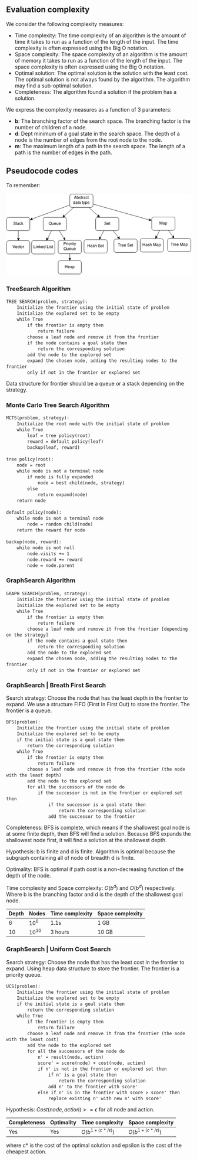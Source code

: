 ## Evaluation complexity

We consider the following complexity measures:

- Time complexity: The time complexity of an algorithm is the amount of time it takes to run as a function of the length
  of the input. The time complexity is often expressed using the Big O notation.
- Space complexity: The space complexity of an algorithm is the amount of memory it takes to run as a function of the
  length of the input. The space complexity is often expressed using the Big O notation.
- Optimal solution: The optimal solution is the solution with the least cost. The optimal solution is not always found
  by the algorithm. The algorithm may find a sub-optimal solution.
- Completeness: The algorithm found a solution if the problem has a solution.

We express the complexity measures as a function of 3 parameters:

- **b**: The branching factor of the search space. The branching factor is the number of children of a node.
- **d**: Dept minimum of a goal state in the search space. The depth of a node is the number of edges from the root node
  to the node.
- **m**: The maximum length of a path in the search space. The length of a path is the number of edges in the path.

## Pseudocode codes

To remember:

![img.png](img.png)

### TreeSearch Algorithm

```
TREE SEARCH(problem, strategy):
    Initialize the frontier using the initial state of problem
    Initialize the explored set to be empty
    while True
        if the frontier is empty then
            return failure
        choose a leaf node and remove it from the frontier
        if the node contains a goal state then 
            return the corresponding solution
        add the node to the explored set
        expand the chosen node, adding the resulting nodes to the frontier
        only if not in the frontier or explored set
```

Data structure for frontier should be a queue or a stack depending on the strategy.

### Monte Carlo Tree Search Algorithm

```
MCTS(problem, strategy):
    Initialize the root node with the initial state of problem
    while True
        leaf = tree policy(root)
        reward = default policy(leaf)
        backup(leaf, reward)

tree policy(root):
    node = root
    while node is not a terminal node
        if node is fully expanded
            node = best child(node, strategy)
        else
            return expand(node)
    return node

default policy(node):
    while node is not a terminal node
        node = random child(node)
    return the reward for node

backup(node, reward):
    while node is not null
        node.visits += 1
        node.reward += reward
        node = node.parent
```

### GraphSearch Algorithm

```
GRAPH SEARCH(problem, strategy):
    Initialize the frontier using the initial state of problem
    Initialize the explored set to be empty
    while True
        if the frontier is empty then
            return failure
        choose a leaf node and remove it from the frontier [depending on the strategy]
        if the node contains a goal state then 
            return the corresponding solution
        add the node to the explored set
        expand the chosen node, adding the resulting nodes to the frontier
        only if not in the frontier or explored set
```

### GraphSearch | Breath First Search

Search strategy: Choose the node that has the least depth in the frontier to expand.
We use a structure FIFO (First In First Out) to store the frontier. The frontier is a queue.

```
BFS(problem):
    Initialize the frontier using the initial state of problem
    Initialize the explored set to be empty
    if the initial state is a goal state then
        return the corresponding solution
    while True
        if the frontier is empty then
            return failure
        choose a leaf node and remove it from the frontier (the node with the least depth)
        add the node to the explored set
        for all the successors of the node do
            if the successor is not in the frontier or explored set then
                if the successor is a goal state then
                    return the corresponding solution
                add the successor to the frontier
```

Completeness: BFS is complete, which means if the shallowest goal node is at some finite depth, then BFS will find a
solution.
Because BFS expands the shallowest node first, it will find a solution at the shallowest depth.

Hypothesis: b is finite and d is finite. Algorithm is optimal because the subgraph containing all of node of breadth d
is finite.

Optimality: BFS is optimal if path cost is a non-decreasing function of the depth of the node.

Time complexity and Space complexity: $O(b^d)$ and $O(b^d)$ respectively. Where b is the branching factor and d is the depth
of the shallowest goal node.

| Depth | Nodes     | Time complexity | Space complexity |
|-------|-----------|-----------------|------------------|
| 6     | $10^6$    | 1.1s            | 1 GB             |
| 10    | $10^{10}$ | 3 hours         | 10 GB            |

### GraphSearch | Uniform Cost Search

Search strategy: Choose the node that has the least cost in the frontier to expand.
Using heap data structure to store the frontier. The frontier is a priority queue.

```
UCS(problem):
    Initialize the frontier using the initial state of problem
    Initialize the explored set to be empty
    if the initial state is a goal state then
        return the corresponding solution
    while True
        if the frontier is empty then
            return failure
        choose a leaf node and remove it from the frontier (the node with the least cost)
        add the node to the explored set
        for all the successors of the node do
            n' = result(node, action)
            score' = score(node) + cost(node, action)
            if n' is not in the frontier or explored set then
                if n' is a goal state then
                    return the corresponding solution
                add n' to the frontier with score'
            else if n' is in the frontier with score > score' then
                replace existing n' with new n' with score'
```

Hypothesis: $Cost(node, action) >= \epsilon$ for all node and action.

| Completeness | Optimality | Time complexity          | Space complexity         |
|--------------|------------|--------------------------|--------------------------|
| Yes          | Yes        | $O(b^{1+(c*/\epsilon)})$ | $O(b^{1+(c*/\epsilon)})$ |

where c* is the cost of the optimal solution and epsilon is the cost of the cheapest action.

